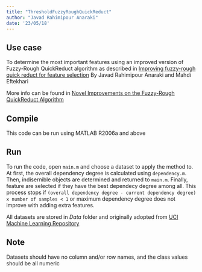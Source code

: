 ```yaml
---
title: "ThresholdFuzzyRoughQuickReduct"
author: "Javad Rahimipour Anaraki"
date: '23/05/18'
---
```


## Use case
To determine the most important features using an improved version of Fuzzy-Rough QuickReduct algorithm as described in [Improving fuzzy-rough quick reduct for feature selection](https://ieeexplore.ieee.org/document/5955425/) By Javad Rahimipour Anaraki and Mahdi Eftekhari

More info can be found in [Novel Improvements on the Fuzzy-Rough QuickReduct Algorithm](https://www.jstage.jst.go.jp/article/transinf/E98.D/2/E98.D_2014EDL8099/_article)

## Compile
This code can be run using MATLAB R2006a and above

## Run
To run the code, open `main.m` and choose a dataset to apply the method to. At first, the overall dependency degree is calculated using `dependency.m`. Then, indisernible objects are determined and returned to `main.m`. Finally, feature are selected if they have the best dependecy degree among all. This process stops if `(overall dependency degree - current dependency degree) x number of samples < 1` or maximum dependency degree does not improve with adding extra features.

All datasets are stored in *Data* folder and originally adopted from [UCI Machine Learning Repository](https://archive.ics.uci.edu/ml/index.php)

## Note
Datasets should have no column and/or row names, and the class values should be all numeric
